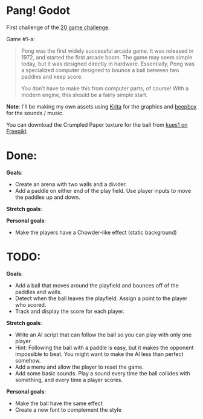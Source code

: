 # Pang! Godot

First challenge of the [20 game challenge](https://20_games_challenge.gitlab.io/).

Game #1-a: 

> Pong was the first widely successful arcade game. It was released in 1972, and started the first arcade boom. The game may seem simple today, but it was designed directly in hardware. Essentially, Pong was a specialized computer designed to bounce a ball between two paddles and keep score.
> 
> You don’t have to make this from computer parts, of course! With a modern engine, this should be a fairly simple start.


**Note**: I'll be making my own assets using [Krita](https://krita.org/) for the graphics and [beepbox](https://www.beepbox.co) for the sounds / music.

You can download the Crumpled Paper texture for the ball from [kues1 on Freepik)](https://www.freepik.com/free-photo/white-paper-texture_1012237.htm#query=crumpled%20paper%20texture&position=0&from_view=keyword&track=ais_user&uuid=cab41ee8-67a2-4aa8-8a60-f050b6fed8a4")

# Done:

**Goals**:

- Create an arena with two walls and a divider.
- Add a paddle on either end of the play field. Use player inputs to move the paddles up and down.

**Stretch goals**:


**Personal goals**:
- Make the players have a Chowder-like effect (static background)

# TODO:

**Goals**:

- Add a ball that moves around the playfield and bounces off of the paddles and walls.
- Detect when the ball leaves the playfield. Assign a point to the player who scored.
- Track and display the score for each player.

**Stretch goals**:

- Write an AI script that can follow the ball so you can play with only one player.
- Hint: Following the ball with a paddle is easy, but it makes the opponent impossible to beat. You might want to make the AI less than perfect somehow.
- Add a menu and allow the player to reset the game.
- Add some basic sounds. Play a sound every time the ball collides with something, and every time a player scores.

**Personal goals**:
- Make the ball have the same effect
- Create a new font to complement the style
